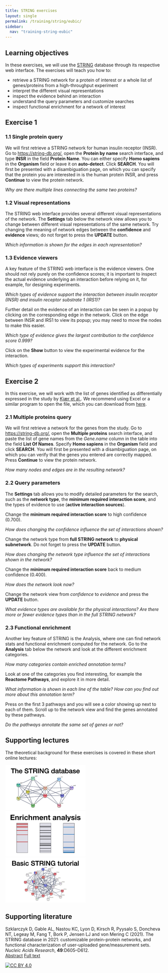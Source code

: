 ```yaml
---
title: STRING exercises
layout: single
permalink: /training/string/eubic/
sidebar:
  nav: "training-string-eubic"
---
```

## Learning objectives

In these exercises, we will use the [STRING](https://string-db.org/) database through its respective web interface. The exercises will teach you how to:

* retrieve a STRING network for a protein of interest or a whole list of genes/proteins from a high-throughput experiment
* interpret the different visual representations
* inspect the evidence behind an interaction
* understand the query parameters and customize searches
* inspect functional enrichment for a network of interest

## Exercise 1

### 1.1 Single protein query

We will first retrieve a STRING network for human insulin receptor (INSR). Go to <https://string-db.org/>, open the **Protein by name** search interface, and type **INSR** in the field **Protein Name**. You can either specify **Homo sapiens** in the **Organism** field or leave it on **auto-detect**. Click **SEARCH**. You will first be presented with a disambiguation page, on which you can specify that the protein you are interested in is the human protein INSR, and press **Continue** to view the protein network.

_Why are there multiple lines connecting the same two proteins?_

### 1.2 Visual representations

The STRING web interface provides several different visual representations of the network. The **Settings** tab below the network view allows you to change between different visual representations of the same network. Try changing the meaning of network edges between the **confidence** and **evidence** views; do not forget to press the **UPDATE** button.

_Which information is shown for the edges in each representation?_

### 1.3 Evidence viewers

A key feature of the STRING web interface is the evidence viewers. One should not rely purely on the confidence scores; it is important to inspect the actual evidence underlying an interaction before relying on it, for example, for designing experiments.

_Which types of evidence support the interaction between insulin receptor (INSR) and insulin receptor substrate 1 (IRS1)?_

Further detail on the evidence of an interaction can be seen in a popup by clicking on the corresponding edge in the network. Click on the edge between INSR and IRS1 to view its popup; you may need to move the nodes to make this easier.

_Which type of evidence gives the largest contribution to the confidence score 0.999?_

Click on the **Show** button to view the experimental evidence for the interaction.

_Which types of experiments support this interaction?_

<!-- Since the predominant source of evidence is automatic text mining, it is always wise to read the underlying text to manually validate the results. Click on the **Show** button to view the text based on which the two proteins were connected. Click **View abstract** for a given entry to see the complete abstract rather than only the title.

_Do the abstracts all mention both the protein and the disease? Do they all use the same name for the protein?_
 -->

## Exercise 2

In this exercise, we will work with the list of genes identified as differentially expressed in the study by [Kjær et al.](https://doi.org/10.1093/brain/awz265). We recommend using Excel or a similar program to open the file, which you can download from [here](/assets/DEA.sig.padj.logFC.baseMean.tsv). 

### 2.1 Multiple proteins query 

We will first retrieve a network for the genes from the study. Go to <https://string-db.org/>, open the **Multiple proteins** search interface, and paste the list of gene names from the _Gene.name_ column in the table into the field **List Of Names**. Specify **Homo sapiens** in the **Organism** field and click **SEARCH**. You will first be presented with a disambiguation page, on which you can verify that the genes you entered are correctly mapped. Press **Continue** to view the protein network.

_How many nodes and edges are in the resulting network?_

### 2.2 Query parameters

The **Settings** tab allows you to modify detailed parameters for the search, such as the **network type**, the **minimum required interaction score**, and the types of evidence to use (**active interaction sources**).

Change the **minimum required interaction score** to high confidence (0.700).

_How does changing the confidence influence the set of interactions shown?_

Change the network type from **full STRING network** to **physical subnetwork**. Do not forget to press the **UPDATE** button.

_How does changing the network type influence the set of interactions shown in the network?_

Change the **minimum required interaction score** back to medium confidence (0.400). 

_How does the network look now?_

Change the network view from *confidence* to *evidence* and press the **UPDATE** button.

_What evidence types are available for the physical interactions? Are there more or fewer evidence types than in the full STRING network?_

### 2.3 Functional enrichment

Another key feature of STRING is the Analysis, where one can find network stats and functional enrichment computed for the network. Go to the **Analysis** tab below the network and look at the different enrichment categories. 

_How many categories contain enriched annotation terms?_

Look at one of the categories you find interesting, for example the **Reactome Pathways**, and explore it in more detail.

_What information is shown in each line of the table? How can you find out more about this annotation term?_

Press on the first 3 pathways and you will see a color showing up next to each of them. Scroll up to the network view and find the genes annotated by these pathways.

_Do the pathways annotate the same set of genes or not?_

## Supporting lectures

The theoretical background for these exercises is covered in these short online lectures:

[![STRING](training_string.png)](https://youtu.be/o208DwyFbNk)
[![Enrichment analysis](training_enrichment_analysis.png)](https://youtu.be/2NC1QOXmc5o)
[![STRING tutorial](training_string_tutorial.png)](https://youtu.be/KhRAyUNYFyE)

## Supporting literature

Szklarczyk D, Gable AL, Nastou KC, Lyon D, Kirsch R, Pyysalo S, Doncheva NT, Legeay M, Fang T, Bork P, Jensen LJ and von Mering C (2021). The STRING database in 2021: customizable protein-protein networks, and functional characterization of user-uploaded gene/measurement sets. *Nucleic Acids Research*, **49**:D605–D612.  
[Abstract](https://pubmed.ncbi.nlm.nih.gov/33237311) [Full text](https://doi.org/10.1093/nar/gkaa1074)

[![CC BY 4.0](https://i.creativecommons.org/l/by/4.0/88x31.png)](https://creativecommons.org/licenses/by/4.0/)
